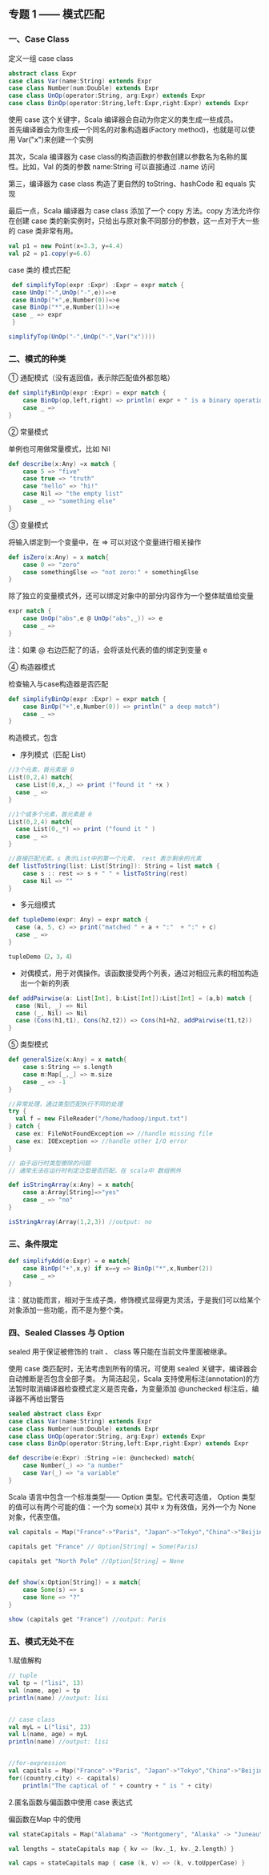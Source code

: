 ## 专题 1 —— 模式匹配

### 一、Case Class

定义一组 case class

```scala
abstract class Expr
case class Var(name:String) extends Expr
case class Number(num:Double) extends Expr
case class UnOp(operator:String, arg:Expr) extends Expr
case class BinOp(operator:String,left:Expr,right:Expr) extends Expr
```

使用 case 这个关键字，Scala 编译器会自动为你定义的类生成一些成员。   
首先编译器会为你生成一个同名的对象构造器(Factory method)，也就是可以使用 Var("x")来创建一个实例

其次，Scala 编译器为 case class的构造函数的参数创建以参数名为名称的属性。比如，Val 的类的参数 name:String 可以直接通过 .name 访问

第三，编译器为 case class 构造了更自然的 toString、hashCode 和 equals 实现

最后一点，Scala 编译器为 case class 添加了一个 copy 方法。copy 方法允许你在创建 case 类的新实例时，只给出与原对象不同部分的参数，这一点对于大一些的 case 类非常有用。

```scala
val p1 = new Point(x=3.3, y=4.4)
val p2 = p1.copy(y=6.6)
```

case 类的 模式匹配

```scala
 def simplifyTop(expr :Expr) :Expr = expr match {
 case UnOp("-",UnOp("-",e))=>e
 case BinOp("+",e,Number(0))=>e
 case BinOp("*",e,Number(1))=>e
 case _ => expr
 }

simplifyTop(UnOp("-",UnOp("-",Var("x"))))
```


### 二、模式的种类

① 通配模式（没有返回值，表示除匹配值外都忽略）

```scala
def simplifyBinOp(expr :Expr) = expr match {
    case BinOp(op,left,right) => println( expr + " is a binary operation")
    case _ =>
}
```

② 常量模式

单例也可用做常量模式，比如 Nil

```scala
def describe(x:Any) =x match {
    case 5 => "five"
    case true => "truth"
    case "hello" => "hi!"
    case Nil => "the empty list"
    case _ => "something else"
}
```

③ 变量模式

将输入绑定到一个变量中，在 => 可以对这个变量进行相关操作

```scala
def isZero(x:Any) = x match{
    case 0 => "zero"
    case somethingElse => "not zero:" + somethingElse
}
```

除了独立的变量模式外，还可以绑定对象中的部分内容作为一个整体赋值给变量

```scala
expr match {
    case UnOp("abs",e @ UnOp("abs",_)) => e
    case _ =>
}
```

注：如果 @ 右边匹配了的话，会将该处代表的值的绑定到变量 e

④ 构造器模式

检查输入与case构造器是否匹配

```scala
def simplifyBinOp(expr :Expr) = expr match {
    case BinOp("+",e,Number(0)) => println(" a deep match")
    case _ =>
}
```

构造模式，包含

* 序列模式（匹配 List）

```scala
//3个元素，首元素是 0
List(0,2,4) match{
  case List(0,x,_) => print ("found it " +x )
  case _ =>
}

//1个或多个元素，首元素是 0
List(0,2,4) match{
  case List(0,_*) => print ("found it " )
  case _ =>
}

//直接匹配元素。s 表示List中的第一个元素， rest 表示剩余的元素
def listToString(list: List[String]): String = list match {
    case s :: rest => s + " " + listToString(rest)
    case Nil => ""
}
```

* 多元组模式


```scala
def tupleDemo(expr: Any) = expr match {
  case (a, 5, c) => print("matched " + a + ":"  + ":" + c)
  case _ =>
}

tupleDemo（2，3，4）
```

* 对偶模式，用于对偶操作。该函数接受两个列表，通过对相应元素的相加构造出一个新的列表

```scala
def addPairwise(a: List[Int], b:List[Int]):List[Int] = (a,b) match {
  case (Nil, _) => Nil
  case (_, Nil) => Nil
  case (Cons(h1,t1), Cons(h2,t2)) => Cons(h1+h2, addPairwise(t1,t2))
}
```

⑤ 类型模式

```scala
def generalSize(x:Any) = x match{
    case s:String => s.length
    case m:Map[_,_] => m.size
    case _ => -1
}

//异常处理，通过类型匹配执行不同的处理
try {
  val f = new FileReader("/home/hadoop/input.txt")
} catch {
  case ex: FileNotFoundException => //handle missing file
  case ex: IOException => //handle other I/O error
}

// 由于运行时类型擦除的问题
// 通常无法在运行时判定泛型是否匹配。在 scala中 数组例外

def isStringArray(x:Any) = x match{
    case a:Array[String]=>"yes"
    case _ => "no"
}

isStringArray(Array(1,2,3)) //output: no
```

### 三、条件限定

```scala
def simplifyAdd(e:Expr) = e match{
    case BinOp("+",x,y) if x==y => BinOp("*",x,Number(2))
    case _ =>
}
```

注：就功能而言，相对于生成子类，修饰模式显得更为灵活，于是我们可以给某个对象添加一些功能，而不是为整个类。


### 四、Sealed Classes 与 Option

sealed 用于保证被修饰的 trait 、 class 等只能在当前文件里面被继承。

使用 case 类匹配时，无法考虑到所有的情况，可使用 sealed 关键字，编译器会自动推断是否包含全部子类。
为简洁起见，Scala 支持使用标注(annotation)的方法暂时取消编译器检查模式定义是否完备，为变量添加 @unchecked 标注后，编译器不再给出警告

```scala
sealed abstract class Expr
case class Var(name:String) extends Expr
case class Number(num:Double) extends Expr
case class UnOp(operator:String, arg:Expr) extends Expr
case class BinOp(operator:String,left:Expr,right:Expr) extends Expr

def describe(e:Expr) :String =(e: @unchecked) match{
    case Number(_) => "a number"
    case Var(_) => "a variable"
}
```

Scala 语言中包含一个标准类型—— Option 类型。它代表可选值， Option 类型的值可以有两个可能的值：一个为 some(x) 其中 x 为有效值，另外一个为 None 对象，代表空值。

```scala
val capitals = Map("France"->"Paris", "Japan"->"Tokyo","China"->"Beijing")

capitals get "France" // Option[String] = Some(Paris)

capitals get "North Pole" //Option[String] = None


def show(x:Option[String]) = x match{
    case Some(s) => s
    case None => "?"
}

show (capitals get "France") //output: Paris
```

### 五、模式无处不在

1.赋值解构

```scala
// tuple
val tp = ("lisi", 13)
val (name, age) = tp
println(name) //output: lisi


// case class
val myL = L("lisi", 23)
val L(name, age) = myL
println(name) //output: lisi


//for-expression
val capitals = Map("France"->"Paris", "Japan"->"Tokyo","China"->"Beijing")
for((country,city) <- capitals) 
    println("The captical of " + country + " is " + city)
```

2.匿名函数与偏函数中使用 case 表达式

偏函数在Map 中的使用

```scala
val stateCapitals = Map("Alabama" -> "Montgomery", "Alaska" -> "Juneau", "Wyoming" -> "Cheyenne")

val lengths = stateCapitals map { kv => (kv._1, kv._2.length) }

val caps = stateCapitals map { case (k, v) => (k, v.toUpperCase) }
```

